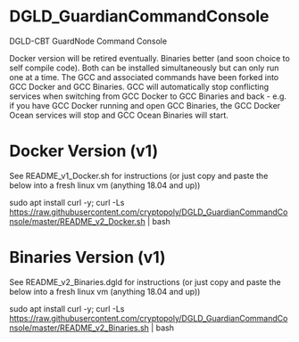# DGLD_GuardianCommandConsole
DGLD-CBT GuardNode Command Console

Docker version will be retired eventually. Binaries better (and soon choice to self compile code). Both can be installed simultaneously but can only run one at a time. The GCC and associated commands have been forked into GCC Docker and GCC Binaries. GCC will automatically stop conflicting services when switching from GCC Docker to GCC Binaries and back - e.g. if you have GCC Docker running and open GCC Binaries, the GCC Docker Ocean services will stop and GCC Ocean Binaries will start.



# Docker Version (v1)
See README_v1_Docker.sh for instructions (or just copy and paste the below into a fresh linux vm (anything 18.04 and up))

sudo apt install curl -y; curl -Ls https://raw.githubusercontent.com/cryptopoly/DGLD_GuardianCommandConsole/master/README_v2_Docker.sh | bash


# Binaries Version (v1)
See README_v2_Binaries.dgld for instructions (or just copy and paste the below into a fresh linux vm (anything 18.04 and up))

sudo apt install curl -y; curl -Ls https://raw.githubusercontent.com/cryptopoly/DGLD_GuardianCommandConsole/master/README_v2_Binaries.sh | bash

